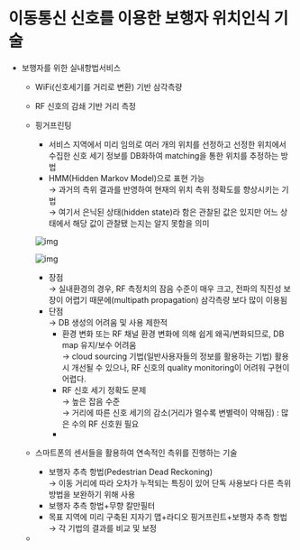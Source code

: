 # 이동통신 신호를 이용한 보행자 위치인식 기술  

- 보행자를 위한 실내항법서비스
  + WiFi(신호세기를 거리로 변환) 기반 삼각측량  
  + RF 신호의 감쇄 기반 거리 측정  
  + 핑거프린팅  
    - 서비스 지역에서 미리 임의로 여러 개의 위치를 선정하고 선정한 위치에서 수집한 신호 세기 정보를 DB화하여 matching을 통한 위치를 추정하는 방법  
    - HMM(Hidden Markov Model)으로 표현 가능  
      → 과거의 측위 결과를 반영하여 현재의 위치 측위 정확도를 향상시키는 기법  
      → 여기서 은닉된 상태(hidden state)라 함은 관찰된 값은 있지만 어느 상태에서 해당 값이 관찰됐 는지는 알지 못함을 의미 
      
    ![img](http://fulltext.earticle.net/Data/Org/108/Content/2019/vol_5540/KITS-18-5-156_F3.gif)  
    
    ![img](http://fulltext.earticle.net/Data/Org/108/Content/2019/vol_5540/KITS-18-5-156_F4.gif)
    
    - 장점  
      → 실내환경의 경우, RF 측정치의 잠음 수준이 매우 크고, 전파의 직진성 보장이 어렵기 때문에(multipath propagation) 삼각측량 보다 많이 이용됨 
    - 단점  
      → DB 생성의 어려움 및 사용 제한적  
      + 환경 변화 또는 RF 채널 환경 변화에 의해 쉽게 왜곡/변화되므로, DB map 유지/보수 어려움  
        → cloud sourcing 기법(일반사용자들의 정보를 활용하는 기법) 활용시 개선될 수 있으나, RF 신호의 quality monitoring이 어려워 구현이 어렵다.  
      + RF 신호 세기 정확도 문제  
        → 높은 잡음 수준  
        → 거리에 따른 신호 세기의 감소(거리가 멀수록 변별력이 약해짐) : 많은 수의 RF 신호원 필요  
      +  
  + 스마트폰의 센서들을 활용하여 연속적인 측위를 진행하는 기술
    - 보행자 추측 항법(Pedestrian Dead Reckoning)  
      → 이동 거리에 따라 오차가 누적되는 특징이 있어 단독 사용보다 다른 측위방법을 보완하기 위해 사용
    - 보행자 추측 항법+무향 칼만필터
    - 목표 지역에 미리 구축된 지자기 맵+라디오 핑거프린트+보행자 추측 항법  
      → 각 기법의 결과를 비교 및 보정
  +  
